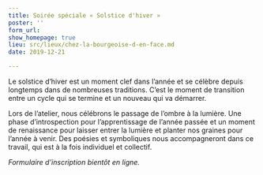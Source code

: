 ```yaml
---
title: Soirée spéciale « Solstice d'hiver »
poster: ''
form_url: 
show_homepage: true
lieu: src/lieux/chez-la-bourgeoise-d-en-face.md
date: 2019-12-21

---
```

Le solstice d’hiver est un moment clef dans l’année et se célèbre depuis longtemps dans de nombreuses traditions. C’est le moment de transition entre un cycle qui se termine et un nouveau qui va démarrer.

Lors de l’atelier, nous célébrons le passage de l’ombre à la lumière. Une phase d’introspection pour l’apprentissage de l’année passée et un moment de renaissance pour laisser entrer la lumière et planter nos graines pour l’année à venir. Des poésies et symboliques nous accompagneront dans ce travail, qui est à la fois individuel et collectif.

*Formulaire d’inscription bientôt en ligne.*